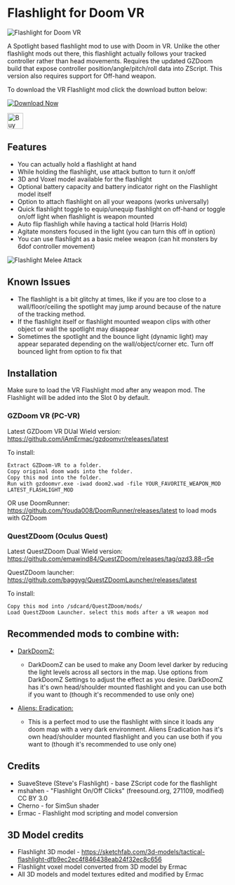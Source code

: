 # Flashlight for Doom VR

![Flashlight for Doom VR](https://i.imgflip.com/6ji2r3.gif)

A Spotlight based flashlight mod to use with Doom in VR. Unlike the other flashlight mods out there, this flashlight actually follows your tracked controller rather than head movements. Requires the updated GZDoom build that expose controller position/angle/pitch/roll data into ZScript. This version also requires support for Off-hand weapon.

To download the VR Flashlight mod click the download button below:

[![Download Now](https://raster.shields.io/github/downloads/iAmErmac/VR-Flashlight/total)](https://github.com/iAmErmac/VR-Flashlight/releases/latest)

[<img src="https://cdn.ko-fi.com/cdn/kofi2.png?v=2" height="36" alt="Buy me a Cofee!">](https://ko-fi.com/ermac)

## Features
* You can actually hold a flashlight at hand
* While holding the flashlight, use attack button to turn it on/off
* 3D and Voxel model available for the flashlight
* Optional battery capacity and battery indicator right on the Flashlight model itself
* Option to attach flashlight on all your weapons (works universally)
* Quick flashlight toggle to equip/unequip flashlight on off-hand or toggle on/off light when flashlight is weapon mounted
* Auto flip flashligh while having a tactical hold (Harris Hold)
* Agitate monsters focused in the light (you can turn this off in option)
* You can use flashlight as a basic melee weapon (can hit monsters by 6dof controller movement)

![Flashlight Melee Attack](https://i.imgflip.com/6jr48f.gif)

## Known Issues
* The flashlight is a bit glitchy at times, like if you are too close to a wall/floor/ceiling the spotlight may jump around because of the nature of the tracking method.
* If the flashlight itself or flashlight mounted weapon clips with other object or wall the spotlight may disappear
* Sometimes the spotlight and the bounce light (dynamic light) may appear separated depending on the wall/object/corner etc. Turn off bounced light from option to fix that

## Installation

Make sure to load the VR Flashlight mod after any weapon mod. The Flashlight will be added into the Slot 0 by default.

### GZDoom VR (PC-VR)

Latest GZDoom VR DUal Wield version: https://github.com/iAmErmac/gzdoomvr/releases/latest

To install:

    Extract GZDoom-VR to a folder.
    Copy original doom wads into the folder.
    Copy this mod into the folder.
    Run with gzdoomvr.exe -iwad doom2.wad -file YOUR_FAVORITE_WEAPON_MOD LATEST_FLASHLIGHT_MOD
  
OR use DoomRunner: https://github.com/Youda008/DoomRunner/releases/latest to load mods with GZDoom

### QuestZDoom (Oculus Quest)

Latest QuestZDoom Dual Wield version: https://github.com/emawind84/QuestZDoom/releases/tag/qzd3.88-r5e

QuestZDoom launcher: https://github.com/baggyg/QuestZDoomLauncher/releases/latest

To install:

    Copy this mod into /sdcard/QuestZDoom/mods/
    Load QuestZDoom Launcher. select this mods after a VR weapon mod

## Recommended mods to combine with:

* [DarkDoomZ:](https://github.com/caligari87/darkdoomz/releases/latest)
  - DarkDoomZ can be used to make any Doom level darker by reducing the light levels across all sectors in the map. Use options from DarkDoomZ Settings to adjust the effect as you desire. DarkDoomZ has it's own head/shoulder mounted flashlight and you can use both if you want to (though it's recommended to use only one)
  
* [Aliens: Eradication:](https://github.com/iAmErmac/Aliens-Eradication-VR-addon)
  - This is a perfect mod to use the flashlight with since it loads any doom map with a very dark environment. Aliens Eradication has it's own head/shoulder mounted flashlight and you can use both if you want to (though it's recommended to use only one)

## Credits

* SuaveSteve (Steve's Flashlight) - base ZScript code for the flashlight
* mshahen - "Flashlight On/Off Clicks" (freesound.org, 271109, modified) CC BY 3.0
* Cherno - for SimSun shader
* Ermac - Flashlight mod scripting and model conversion

## 3D Model credits

* Flashlight 3D model - https://sketchfab.com/3d-models/tactical-flashlight-dfb9ec2ec4f846438eab24f32ec8c656
* Flashlight voxel model converted from 3D model by Ermac
* All 3D models and model textures edited and modified by Ermac
